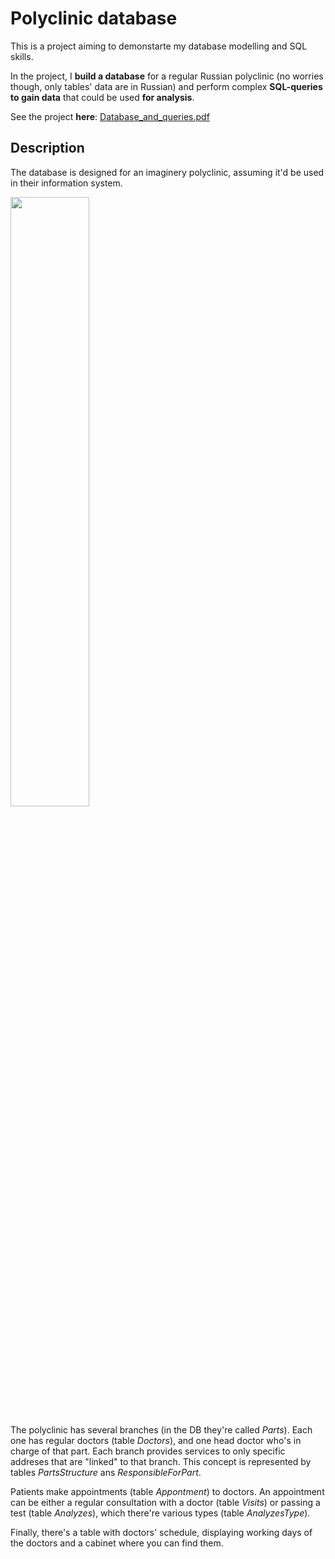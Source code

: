 # Polyclinic database
This is a project aiming to demonstarte my database modelling and SQL skills.

In the project, I **build a database** for a regular Russian polyclinic (no worries though, only tables' data are in Russian) and perform complex **SQL-queries to gain data** that could be used **for analysis**.

See the project **here**: [Database_and_queries.pdf](https://github.com/Azidalus/Polyclinic-database/blob/dd05044409e08e9c7f2b2aee0a31937fcbf23e34/Database_and_queries.pdf)

## Description
The database is designed for an imaginery polyclinic, assuming it'd be used in their information system. 

<img align="center" src="https://github.com/Azidalus/Polyclinic-database/assets/93527942/8f7a9362-f97d-4b87-9c27-1e4b03a6955b" width=50% height=50%>

The polyclinic has several branches (in the DB they're called *Parts*). Each one has regular doctors (table *Doctors*), and one head doctor who's in charge of that part. Each branch provides services to only specific addreses that are "linked" to that branch. This concept is represented by tables *PartsStructure* ans *ResponsibleForPart*. 

Patients make appointments (table *Appontment*) to doctors. An appointment can be either a regular consultation with a doctor (table *Visits*) or passing a test (table *Analyzes*), which there're various types (table *AnalyzesType*). 

Finally, there's a table with doctors' schedule, displaying working days of the doctors and a cabinet where you can find them.


